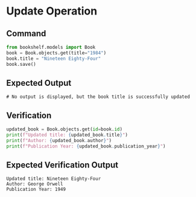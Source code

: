 # Update Operation

## Command
```python
from bookshelf.models import Book
book = Book.objects.get(title="1984")
book.title = "Nineteen Eighty-Four"
book.save()
```

## Expected Output
```
# No output is displayed, but the book title is successfully updated
```

## Verification
```python
updated_book = Book.objects.get(id=book.id)
print(f"Updated title: {updated_book.title}")
print(f"Author: {updated_book.author}")
print(f"Publication Year: {updated_book.publication_year}")
```

## Expected Verification Output
```
Updated title: Nineteen Eighty-Four
Author: George Orwell
Publication Year: 1949
```
